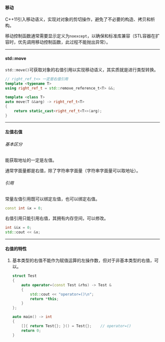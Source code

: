 #### 移动

C++11引入移动语义，实现对对象的剪切操作，避免了不必要的构造、拷贝和析构。

移动控制函数通常需要显示定义为`noexcept`，以确保和标准库兼容（STL容器在扩容时，优先调用移动控制函数，此过程不能抛出异常）。

---

#### std::move

`std::move()`可获取对象的右值引用以实现移动语义，其实质就是进行类型转换。

```cpp
// right_ref_t<> 一定是右值引用
template <typename T>
using right_ref_t = std::remove_reference_t<T> &&;

template <class T>
auto move(T &&arg) -> right_ref_t<T>
{
    return static_cast<right_ref_t<T>>(arg);
}
```

---

#### 左值右值

###### 基本区分

能获取地址的一定是左值。

通常字面量都是右值，除了字符串字面量（字符串字面量可以取地址）。

###### 引用

常量左值引用既可以绑定左值，也可以绑定右值。

```cpp
const int &x = 0;
```

右值引用只能引用右值，其拥有内存空间，可以修改。

```cpp
int &&x = 0;
std::cout << &x;
```

---

#### 右值的特性

1. 基本类型的右值不能作为赋值运算的左操作数，但对于非基本类型的右值，可以。

   ```cpp
   struct Test
   {
       auto operator=(const Test &rhs) -> Test &
       {
           std::cout << "operator=()\n";
           return *this;
       }
   };
   
   auto main() -> int
   {
       []{ return Test{}; }() = Test{};    // operator=()
       return 0;
   }
   ```
   
   
